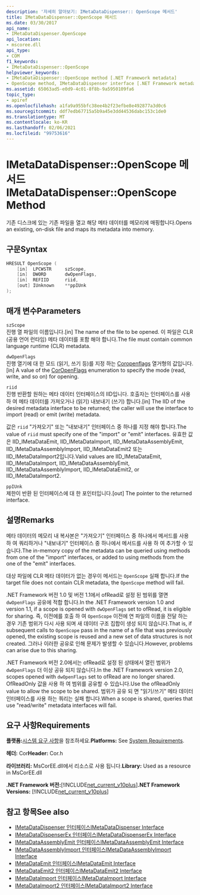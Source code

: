 ```yaml
---
description: '자세히 알아보기: IMetaDataDispenser:: OpenScope 메서드'
title: IMetaDataDispenser::OpenScope 메서드
ms.date: 03/30/2017
api_name:
- IMetaDataDispenser.OpenScope
api_location:
- mscoree.dll
api_type:
- COM
f1_keywords:
- IMetaDataDispenser::OpenScope
helpviewer_keywords:
- IMetaDataDispenser::OpenScope method [.NET Framework metadata]
- OpenScope method, IMetaDataDispenser interface [.NET Framework metadata]
ms.assetid: 65063ad5-e0d9-4c01-8f8b-9a5950109fa6
topic_type:
- apiref
ms.openlocfilehash: a1fa9a955bfc38ee4b2f23efbe8e492877a3d0c6
ms.sourcegitcommit: ddf7edb67715a5b9a45e3dd44536dabc153c1de0
ms.translationtype: MT
ms.contentlocale: ko-KR
ms.lasthandoff: 02/06/2021
ms.locfileid: "99753616"
---
```

# <a name="imetadatadispenseropenscope-method"></a><span data-ttu-id="1d0ee-103">IMetaDataDispenser::OpenScope 메서드</span><span class="sxs-lookup"><span data-stu-id="1d0ee-103">IMetaDataDispenser::OpenScope Method</span></span>

<span data-ttu-id="1d0ee-104">기존 디스크에 있는 기존 파일을 열고 해당 메타 데이터를 메모리에 매핑합니다.</span><span class="sxs-lookup"><span data-stu-id="1d0ee-104">Opens an existing, on-disk file and maps its metadata into memory.</span></span>  
  
## <a name="syntax"></a><span data-ttu-id="1d0ee-105">구문</span><span class="sxs-lookup"><span data-stu-id="1d0ee-105">Syntax</span></span>  
  
```cpp  
HRESULT OpenScope (  
    [in]  LPCWSTR     szScope,
    [in]  DWORD       dwOpenFlags,
    [in]  REFIID      riid,
    [out] IUnknown    **ppIUnk  
);  
```  
  
## <a name="parameters"></a><span data-ttu-id="1d0ee-106">매개 변수</span><span class="sxs-lookup"><span data-stu-id="1d0ee-106">Parameters</span></span>  

 `szScope`  
 <span data-ttu-id="1d0ee-107">진행 열 파일의 이름입니다.</span><span class="sxs-lookup"><span data-stu-id="1d0ee-107">[in] The name of the file to be opened.</span></span> <span data-ttu-id="1d0ee-108">이 파일은 CLR (공용 언어 런타임) 메타 데이터를 포함 해야 합니다.</span><span class="sxs-lookup"><span data-stu-id="1d0ee-108">The file must contain common language runtime (CLR) metadata.</span></span>  
  
 `dwOpenFlags`  
 <span data-ttu-id="1d0ee-109">진행 열기에 대 한 모드 (읽기, 쓰기 등)를 지정 하는 [Coropenflags](coropenflags-enumeration.md) 열거형의 값입니다.</span><span class="sxs-lookup"><span data-stu-id="1d0ee-109">[in] A value of the [CorOpenFlags](coropenflags-enumeration.md) enumeration to specify the mode (read, write, and so on) for opening.</span></span>  
  
 `riid`  
 <span data-ttu-id="1d0ee-110">진행 반환할 원하는 메타 데이터 인터페이스의 IID입니다. 호출자는 인터페이스를 사용 하 여 메타 데이터를 가져오거나 (읽기) 내보내기 (쓰기) 합니다.</span><span class="sxs-lookup"><span data-stu-id="1d0ee-110">[in] The IID of the desired metadata interface to be returned; the caller will use the interface to import (read) or emit (write) metadata.</span></span>  
  
 <span data-ttu-id="1d0ee-111">값은 `riid` "가져오기" 또는 "내보내기" 인터페이스 중 하나를 지정 해야 합니다.</span><span class="sxs-lookup"><span data-stu-id="1d0ee-111">The value of `riid` must specify one of the "import" or "emit" interfaces.</span></span> <span data-ttu-id="1d0ee-112">유효한 값은 IID_IMetaDataEmit, IID_IMetaDataImport, IID_IMetaDataAssemblyEmit, IID_IMetaDataAssemblyImport, IID_IMetaDataEmit2 또는 IID_IMetaDataImport2입니다.</span><span class="sxs-lookup"><span data-stu-id="1d0ee-112">Valid values are IID_IMetaDataEmit, IID_IMetaDataImport, IID_IMetaDataAssemblyEmit, IID_IMetaDataAssemblyImport, IID_IMetaDataEmit2, or IID_IMetaDataImport2.</span></span>  
  
 `ppIUnk`  
 <span data-ttu-id="1d0ee-113">제한이 반환 된 인터페이스에 대 한 포인터입니다.</span><span class="sxs-lookup"><span data-stu-id="1d0ee-113">[out] The pointer to the returned interface.</span></span>  
  
## <a name="remarks"></a><span data-ttu-id="1d0ee-114">설명</span><span class="sxs-lookup"><span data-stu-id="1d0ee-114">Remarks</span></span>  

 <span data-ttu-id="1d0ee-115">메타 데이터의 메모리 내 복사본은 "가져오기" 인터페이스 중 하나에서 메서드를 사용 하 여 쿼리하거나 "내보내기" 인터페이스 중 하나에서 메서드를 사용 하 여 추가할 수 있습니다.</span><span class="sxs-lookup"><span data-stu-id="1d0ee-115">The in-memory copy of the metadata can be queried using methods from one of the "import" interfaces, or added to using methods from the one of the "emit" interfaces.</span></span>  
  
 <span data-ttu-id="1d0ee-116">대상 파일에 CLR 메타 데이터가 없는 경우이 메서드는 `OpenScope` 실패 합니다.</span><span class="sxs-lookup"><span data-stu-id="1d0ee-116">If the target file does not contain CLR metadata, the `OpenScope` method will fail.</span></span>  
  
 <span data-ttu-id="1d0ee-117">.NET Framework 버전 1.0 및 버전 1.1에서 ofRead로 설정 된 범위를 열면 `dwOpenFlags` 공유에 적합 합니다.</span><span class="sxs-lookup"><span data-stu-id="1d0ee-117">In the .NET Framework version 1.0 and version 1.1, if a scope is opened with `dwOpenFlags` set to ofRead, it is eligible for sharing.</span></span> <span data-ttu-id="1d0ee-118">즉, 이전에를 호출 하 여 `OpenScope` 이전에 연 파일의 이름을 전달 하는 경우 기존 범위가 다시 사용 되며 새 데이터 구조 집합이 생성 되지 않습니다.</span><span class="sxs-lookup"><span data-stu-id="1d0ee-118">That is, if subsequent calls to `OpenScope` pass in the name of a file that was previously opened, the existing scope is reused and a new set of data structures is not created.</span></span> <span data-ttu-id="1d0ee-119">그러나 이러한 공유로 인해 문제가 발생할 수 있습니다.</span><span class="sxs-lookup"><span data-stu-id="1d0ee-119">However, problems can arise due to this sharing.</span></span>  
  
 <span data-ttu-id="1d0ee-120">.NET Framework 버전 2.0에서는 ofRead로 설정 된 상태에서 열린 범위가 `dwOpenFlags` 더 이상 공유 되지 않습니다.</span><span class="sxs-lookup"><span data-stu-id="1d0ee-120">In the .NET Framework version 2.0, scopes opened with `dwOpenFlags` set to ofRead are no longer shared.</span></span> <span data-ttu-id="1d0ee-121">OfReadOnly 값을 사용 하 여 범위를 공유할 수 있습니다.</span><span class="sxs-lookup"><span data-stu-id="1d0ee-121">Use the ofReadOnly value to allow the scope to be shared.</span></span> <span data-ttu-id="1d0ee-122">범위가 공유 되 면 "읽기/쓰기" 메타 데이터 인터페이스를 사용 하는 쿼리는 실패 합니다.</span><span class="sxs-lookup"><span data-stu-id="1d0ee-122">When a scope is shared, queries that use "read/write" metadata interfaces will fail.</span></span>  
  
## <a name="requirements"></a><span data-ttu-id="1d0ee-123">요구 사항</span><span class="sxs-lookup"><span data-stu-id="1d0ee-123">Requirements</span></span>  

 <span data-ttu-id="1d0ee-124">**플랫폼:**[시스템 요구 사항](../../get-started/system-requirements.md)을 참조하세요.</span><span class="sxs-lookup"><span data-stu-id="1d0ee-124">**Platforms:** See [System Requirements](../../get-started/system-requirements.md).</span></span>  
  
 <span data-ttu-id="1d0ee-125">**헤더:** Cor</span><span class="sxs-lookup"><span data-stu-id="1d0ee-125">**Header:** Cor.h</span></span>  
  
 <span data-ttu-id="1d0ee-126">**라이브러리:** MsCorEE.dll에서 리소스로 사용 됩니다.</span><span class="sxs-lookup"><span data-stu-id="1d0ee-126">**Library:** Used as a resource in MsCorEE.dll</span></span>  
  
 <span data-ttu-id="1d0ee-127">**.NET Framework 버전:**[!INCLUDE[net_current_v10plus](../../../../includes/net-current-v10plus-md.md)]</span><span class="sxs-lookup"><span data-stu-id="1d0ee-127">**.NET Framework Versions:** [!INCLUDE[net_current_v10plus](../../../../includes/net-current-v10plus-md.md)]</span></span>  
  
## <a name="see-also"></a><span data-ttu-id="1d0ee-128">참고 항목</span><span class="sxs-lookup"><span data-stu-id="1d0ee-128">See also</span></span>

- [<span data-ttu-id="1d0ee-129">IMetaDataDispenser 인터페이스</span><span class="sxs-lookup"><span data-stu-id="1d0ee-129">IMetaDataDispenser Interface</span></span>](imetadatadispenser-interface.md)
- [<span data-ttu-id="1d0ee-130">IMetaDataDispenserEx 인터페이스</span><span class="sxs-lookup"><span data-stu-id="1d0ee-130">IMetaDataDispenserEx Interface</span></span>](imetadatadispenserex-interface.md)
- [<span data-ttu-id="1d0ee-131">IMetaDataAssemblyEmit 인터페이스</span><span class="sxs-lookup"><span data-stu-id="1d0ee-131">IMetaDataAssemblyEmit Interface</span></span>](imetadataassemblyemit-interface.md)
- [<span data-ttu-id="1d0ee-132">IMetaDataAssemblyImport 인터페이스</span><span class="sxs-lookup"><span data-stu-id="1d0ee-132">IMetaDataAssemblyImport Interface</span></span>](imetadataassemblyimport-interface.md)
- [<span data-ttu-id="1d0ee-133">IMetaDataEmit 인터페이스</span><span class="sxs-lookup"><span data-stu-id="1d0ee-133">IMetaDataEmit Interface</span></span>](imetadataemit-interface.md)
- [<span data-ttu-id="1d0ee-134">IMetaDataEmit2 인터페이스</span><span class="sxs-lookup"><span data-stu-id="1d0ee-134">IMetaDataEmit2 Interface</span></span>](imetadataemit2-interface.md)
- [<span data-ttu-id="1d0ee-135">IMetaDataImport 인터페이스</span><span class="sxs-lookup"><span data-stu-id="1d0ee-135">IMetaDataImport Interface</span></span>](imetadataimport-interface.md)
- [<span data-ttu-id="1d0ee-136">IMetaDataImport2 인터페이스</span><span class="sxs-lookup"><span data-stu-id="1d0ee-136">IMetaDataImport2 Interface</span></span>](imetadataimport2-interface.md)
